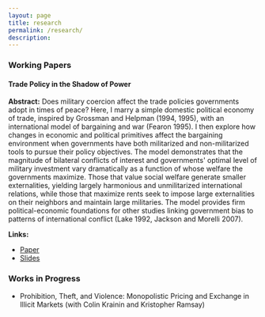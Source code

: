```yaml
---
layout: page
title: research
permalink: /research/
description:
---
```


### Working Papers

#### Trade Policy in the Shadow of Power

**Abstract:** Does military coercion affect the trade policies governments adopt in times of peace? Here, I marry a simple domestic political economy of trade, inspired by Grossman and Helpman (1994, 1995), with an international model of bargaining and war (Fearon 1995). I then explore how changes in economic and political primitives affect the bargaining environment when governments have both militarized and non-militarized tools to pursue their policy objectives. The model demonstrates that the magnitude of bilateral conflicts of interest and governments' optimal level of military investment vary dramatically as a function of whose welfare the governments maximize. Those that value social welfare generate smaller externalities, yielding largely harmonious and unmilitarized international relations, while those that maximize rents seek to impose large externalities on their neighbors and maintain large militaries. The model provides firm political-economic foundations for other studies linking government bias to patterns of international conflict (Lake 1992, Jackson and Morelli 2007).

**Links:**<br>

- [Paper](https://rawgit.com/brendancooley/twhw/master/twhw.pdf)
- [Slides](https://rawgit.com/brendancooley/twhw/master/twhw_handout.pdf)

### Works in Progress

- Prohibition, Theft, and Violence: Monopolistic Pricing and Exchange in Illicit Markets (with Colin Krainin and Kristopher Ramsay)